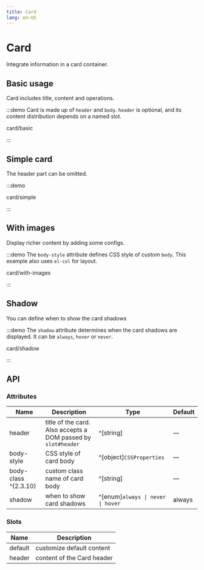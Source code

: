 ```yaml
---
title: Card
lang: en-US
---
```


# Card

Integrate information in a card container.

## Basic usage

Card includes title, content and operations.

:::demo Card is made up of `header` and `body`. `header` is optional, and its content distribution depends on a named slot.

card/basic

:::

## Simple card

The header part can be omitted.

:::demo

card/simple

:::

## With images

Display richer content by adding some configs.

:::demo The `body-style` attribute defines CSS style of custom `body`. This example also uses `el-col` for layout.

card/with-images

:::

## Shadow

You can define when to show the card shadows

:::demo The `shadow` attribute determines when the card shadows are displayed. It can be `always`, `hover` or `never`.

card/shadow

:::

## API

### Attributes

| Name       | Description                                                   | Type                              | Default |
| ---------- | ------------------------------------------------------------- | --------------------------------- | ------- |
| header     | title of the card. Also accepts a DOM passed by `slot#header` | ^[string]                         | —       |
| body-style | CSS style of card body                                        | ^[object]`CSSProperties`          | —       |
| body-class ^(2.3.10) | custom class name of card body                                | ^[string]                         | —       |
| shadow     | when to show card shadows                                     | ^[enum]`always \| never \| hover` | always  |

### Slots

| Name    | Description                |
| ------- | -------------------------- |
| default | customize default content  |
| header  | content of the Card header |
